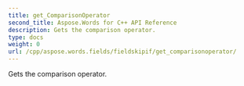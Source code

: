 ```yaml
---
title: get_ComparisonOperator
second_title: Aspose.Words for C++ API Reference
description: Gets the comparison operator. 
type: docs
weight: 0
url: /cpp/aspose.words.fields/fieldskipif/get_comparisonoperator/
---
```


Gets the comparison operator. 

